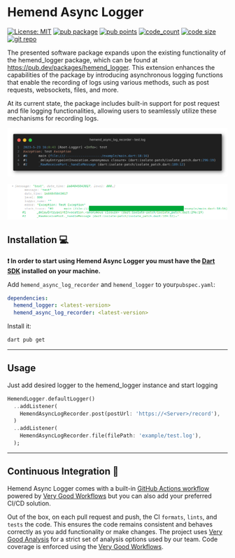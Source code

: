 # Hemend Async Logger

[![License: MIT][license_badge]][license_link]
[![pub package](https://img.shields.io/pub/v/hemend_async_log_recorder?color=blue)][pub_link]
[![pub points](https://img.shields.io/pub/points/hemend_async_log_recorder)][pub_link]
[![code_count](https://img.shields.io/github/languages/top/fmotalleb/hemend_async_log_recorder?color=green&label=pure%20dart)][pub_link]
[![code size](https://img.shields.io/github/languages/code-size/fmotalleb/hemend_async_log_recorder)][git_link]
[![git repo](https://img.shields.io/pub/v/hemend_async_log_recorder?color=blue&label=git)][git_link]

The presented software package expands upon the existing functionality of the hemend_logger package, which can be found at <https://pub.dev/packages/hemend_logger>. This extension enhances the capabilities of the package by introducing asynchronous logging functions that enable the recording of logs using various methods, such as post requests, websockets, files, and more.

At its current state, the package includes built-in support for post request and file logging functionalities, allowing users to seamlessly utilize these mechanisms for recording logs.

![File Recorder](./assets/file.png "Default File Recorder")

![Post Recorder](./assets/request.png "Default Post Recorder")

## Installation 💻

**❗ In order to start using Hemend Async Logger you must have the [Dart SDK][dart_install_link] installed on your machine.**

Add `hemend_async_log_recorder` and `hemend_logger` to your`pubspec.yaml`:

```yaml
dependencies:
  hemend_logger: <latest-version>
  hemend_async_log_recorder: <latest-version>
```

Install it:

```sh
dart pub get
```

---

## Usage

Just add desired logger to the hemend_logger instance and start logging

```dart
HemendLogger.defaultLogger()
  ..addListener(
    HemendAsyncLogRecorder.post(postUrl: 'https://<Server>/record'),
  )
  ..addListener(
    HemendAsyncLogRecorder.file(filePath: 'example/test.log'),
  );
```

---

## Continuous Integration 🤖

Hemend Async Logger comes with a built-in [GitHub Actions workflow][github_actions_link] powered by [Very Good Workflows][very_good_workflows_link] but you can also add your preferred CI/CD solution.

Out of the box, on each pull request and push, the CI `formats`, `lints`, and `tests` the code. This ensures the code remains consistent and behaves correctly as you add functionality or make changes. The project uses [Very Good Analysis][very_good_analysis_link] for a strict set of analysis options used by our team. Code coverage is enforced using the [Very Good Workflows][very_good_coverage_link].

[dart_install_link]: https://dart.dev/get-dart
[github_actions_link]: https://docs.github.com/en/actions/learn-github-actions
[license_badge]: https://img.shields.io/badge/license-MIT-blue.svg
[license_link]: https://opensource.org/licenses/MIT
[very_good_analysis_link]: https://pub.dev/packages/very_good_analysis
[very_good_coverage_link]: https://github.com/marketplace/actions/very-good-coverage
[very_good_workflows_link]: https://github.com/VeryGoodOpenSource/very_good_workflows
[git_link]: https://github.com/FMotalleb/hemend_async_log_recorder
[pub_link]: https://pub.dev/packages/hemend_async_log_recorder

